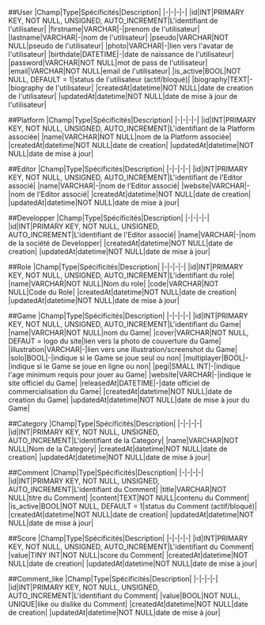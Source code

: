 
##User
|Champ|Type|Spécificités|Description|
|-|-|-|-|
|id|INT|PRIMARY KEY, NOT NULL, UNSIGNED, AUTO_INCREMENT|L'identifiant de l'utilisateur|
|firstname|VARCHAR|-|prenom de l'utilisateur|
|lastname|VARCHAR|-|nom de l'utilisateur|
|pseudo|VARCHAR|NOT NULL|pseudo de l'utilisateur|
|photo|VARCHAR|-|lien vers l'avatar de l'utilisateur|
|birthdate|DATETIME|-|date de naissance de l'utilisateur|
|password|VARCHAR|NOT NULL|mot de pass de l'utilisateur|
|email|VARCHAR|NOT NULL|email de l'utilisateur|
|is_active|BOOL|NOT NULL, DEFAULT = 1|status de l'utilisateur (actif/bloqué)|
|biography|TEXT|-|biography de l'utilisateur|
|createdAt|datetime|NOT NULL|date de creation de l'utilisateur|
|updatedAt|datetime|NOT NULL|date de mise à jour de l'utilisateur|

##Platform
|Champ|Type|Spécificités|Description|
|-|-|-|-|
|id|INT|PRIMARY KEY, NOT NULL, UNSIGNED, AUTO_INCREMENT|L'identifiant de la Platform associée|
|name|VARCHAR|NOT NULL|nom de la Platform associée|
|createdAt|datetime|NOT NULL|date de creation|
|updatedAt|datetime|NOT NULL|date de mise à jour|

##Editor
|Champ|Type|Spécificités|Description|
|-|-|-|-|
|id|INT|PRIMARY KEY, NOT NULL, UNSIGNED, AUTO_INCREMENT|L'identifiant de l'Editor associé|
|name|VARCHAR|-|nom de l'Editor associé|
|website|VARCHAR|-|nom de l'Editor associé|
|createdAt|datetime|NOT NULL|date de creation|
|updatedAt|datetime|NOT NULL|date de mise à jour|

##Developper
|Champ|Type|Spécificités|Description|
|-|-|-|-|
|id|INT|PRIMARY KEY, NOT NULL, UNSIGNED, AUTO_INCREMENT|L'identifiant de l'Editor associé|
|name|VARCHAR|-|nom de la société de Developper|
|createdAt|datetime|NOT NULL|date de creation|
|updatedAt|datetime|NOT NULL|date de mise à jour|

##Role
|Champ|Type|Spécificités|Description|
|-|-|-|-|
|id|INT|PRIMARY KEY, NOT NULL, UNSIGNED, AUTO_INCREMENT|L'identifiant du role|
|name|VARCHAR|NOT NULL|Nom du role|
|code|VARCHAR|NOT NULL|Code du Role|
|createdAt|datetime|NOT NULL|date de creation|
|updatedAt|datetime|NOT NULL|date de mise à jour|

##Game
|Champ|Type|Spécificités|Description|
|-|-|-|-|
|id|INT|PRIMARY KEY, NOT NULL, UNSIGNED, AUTO_INCREMENT|L'identifiant du Game|
|name|VARCHAR|NOT NULL|nom du Game|
|cover|VARCHAR|NOT NULL, DEFAUT = logo du site|lien vers la photo de couverture du Game|
|illustration|VARCHAR|-|lien vers une illustration/screenshot du Game|
|solo|BOOL|-|indique si le Game se joue seul ou non|
|multiplayer|BOOL|-|indique si le Game se joue en ligne ou non|
|pegi|SMALL INT|-|indique l'age minimum requis pour jouer au Game|
|website|VARCHAR|-|indique le site officiel du Game|
|releasedAt|DATETIME|-|date officiel de commercialisation du Game|
|createdAt|datetime|NOT NULL|date de creation du Game|
|updatedAt|datetime|NOT NULL|date de mise à jour du Game|

##Category
|Champ|Type|Spécificités|Description|
|-|-|-|-|
|id|INT|PRIMARY KEY, NOT NULL, UNSIGNED, AUTO_INCREMENT|L'identifiant de la Category|
|name|VARCHAR|NOT NULL|Nom de la Category|
|createdAt|datetime|NOT NULL|date de creation|
|updatedAt|datetime|NOT NULL|date de mise à jour|

##Comment
|Champ|Type|Spécificités|Description|
|-|-|-|-|
|id|INT|PRIMARY KEY, NOT NULL, UNSIGNED, AUTO_INCREMENT|L'identifiant du Comment|
|title|VARCHAR|NOT NULL|titre du Comment|
|content|TEXT|NOT NULL|contenu du Comment|
|is_active|BOOL|NOT NULL, DEFAULT = 1|status du Comment (actif/bloqué)|
|createdAt|datetime|NOT NULL|date de creation|
|updatedAt|datetime|NOT NULL|date de mise à jour|

##Score
|Champ|Type|Spécificités|Description|
|-|-|-|-|
|id|INT|PRIMARY KEY, NOT NULL, UNSIGNED, AUTO_INCREMENT|L'identifiant du Comment|
|value|TINY INT|NOT NULL|score du Comment|
|createdAt|datetime|NOT NULL|date de creation|
|updatedAt|datetime|NOT NULL|date de mise à jour|

##Comment_like
|Champ|Type|Spécificités|Description|
|-|-|-|-|
|id|INT|PRIMARY KEY, NOT NULL, UNSIGNED, AUTO_INCREMENT|L'identifiant du Comment|
|value|BOOL|NOT NULL, UNIQUE|like ou dislike du Comment|
|createdAt|datetime|NOT NULL|date de creation|
|updatedAt|datetime|NOT NULL|date de mise à jour|